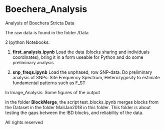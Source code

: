 # Boechera_Analysis
Analysis of Boechera Stricta Data

The raw data is found in the folder /Data

2 Ipython Notebooks:

1) **first_analysis.ipynb**
Load the data (blocks sharing and individuals coordinates), bring it in a form useable for Python and do some preliminary analysis

2) **snp_freqs.ipynb**
Load the unphased, row SNP-data. Do preliminary analysis of SNPs: Site Frequency Spectrum, Heterozygosity to estimate fundamental patterns such as F_ST

In Image_Analysis:
Some figures of the output

In the folder **BlockMerge**, the script test_blocks.ipynb merges blocks from the Dataset in the folder MailJan2018 in this folder.
This folder is about testing the gaps between the IBD blocks, and reliability of the data.



All rights reserved

